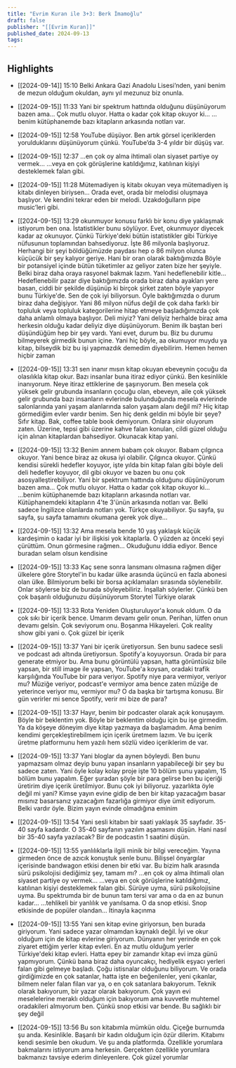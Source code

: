 ```yaml
---
title: "Evrim Kuran ile 3+3: Berk İmamoğlu"
draft: false
publisher: "[[Evrim Kuran]]"
published_date: 2024-09-13
tags:
---
```



## Highlights
* [[2024-09-14]] 15:10  Belki Ankara Gazi Anadolu Lisesi’nden, yani benim de mezun olduğum okuldan, aynı yıl mezunuz biz onunla.

* [[2024-09-15]] 11:33  Yani bir spektrum hattında olduğunu düşünüyorum bazen ama… Çok mutlu oluyor. Hatta o kadar çok kitap okuyor ki… …benim kütüphanemde bazı kitapların arkasında notları var.

* [[2024-09-15]] 12:58  YouTube düşüyor. Ben artık görsel içeriklerden yorulduklarını düşünüyorum çünkü. YouTube’da 3-4 yıldır bir düşüş var.

* [[2024-09-15]] 12:37  …en çok oy alma ihtimali olan siyaset partiye oy vermek… …veya en çok görüşlerine katıldığımız, katılınan kişiyi desteklemek falan gibi.

* [[2024-09-15]] 11:28  Mütemadiyen iş kitabı okuyan veya mütemadiyen iş kitabı dinleyen biriysen… Orada evet, orada bir melodisi oluşmaya başlıyor. Ve kendini tekrar eden bir melodi. Uzakdoğulların pipe music’leri gibi.

* [[2024-09-15]] 13:29  okunmuyor konusu farklı bir konu diye yaklaşmak istiyorum ben ona. İstatistikler bunu söylüyor. Evet, okunmuyor diyecek kadar az okunuyor. Çünkü Türkiye'deki bütün istatistikler gibi Türkiye nüfusunun toplamından bahsediyoruz. İşte 86 milyonla başlıyoruz. Herhangi bir şeyi böldüğümüzde paydası hep o 86 milyon olunca küçücük bir şey kalıyor geriye. Hani bir oran olarak baktığımızda Böyle bir potansiyel içinde bütün tüketimler az geliyor zaten bize her şeyiyle. Belki biraz daha oraya rasyonel bakmak lazım. Yani hedeflenebilir kitle... Hedeflenebilir pazar diye baktığımızda orada biraz daha ayakları yere basan, ciddi bir şekilde düşünüp ki birçok şirket zaten böyle yapıyor bunu Türkiye'de. Sen de çok iyi biliyorsun. Öyle baktığımızda o durum biraz daha değişiyor. Yani 86 milyon nüfus değil de çok daha farklı bir topluluk veya topluluk kategorilerine hitap etmeye başladığımızda çok daha anlamlı olmaya başlıyor. Deli miyiz? Yani deliyiz herhalde biraz ama herkesin olduğu kadar deliyiz diye düşünüyorum. Benim ilk baştan beri düşündüğüm hep bir şey vardı. Yani evet, durum bu. Biz bu durumu bilmeyerek girmedik bunun içine. Yani hiç böyle, aa okumuyor muydu ya kitap, bilseydik biz bu işi yapmazdık demedim diyebilirim. Hemen hemen hiçbir zaman

* [[2024-09-15]] 13:31  sen inanır mısın kitap okuyan ebeveynin çocuğu da olasılıkla kitap okur. Bazı insanlar buna itiraz ediyor çünkü. Ben kesinlikle inanıyorum. Neye itiraz ettiklerine de şaşırıyorum. Ben mesela çok yüksek gelir grubunda insanların çocuğu olan, ebeveyn, aile çok yüksek gelir grubunda bazı insanların evlerinde bulunduğunda mesela evlerinde salonlarında yani yaşam alanlarında salon yaşam alanı değil mi? Hiç kitap görmediğim evler vardır benim. Sen hiç denk geldin mi böyle bir şeye? Sıfır kitap. Bak, coffee table book demiyorum. Onlara sinir oluyorum zaten. Üzerine, tepsi gibi üzerine kahve falan konulan, cildi güzel olduğu için alınan kitaplardan bahsediyor. Okunacak kitap yani.

* [[2024-09-15]] 13:32  Benim annem babam çok okuyor. Babam çılgınca okuyor. Yani bence biraz az okusa iyi olabilir. Çılgınca okuyor. Çünkü kendisi sürekli hedefler koyuyor, işte yılda bin kitap falan gibi böyle deli deli hedefler koyuyor, dil gibi okuyor ve bazen bu onu çok asosyalleştirebiliyor. Yani bir spektrum hattında olduğunu düşünüyorum bazen ama... Çok mutlu oluyor. Hatta o kadar çok kitap okuyor ki... ...benim kütüphanemde bazı kitapların arkasında notları var. Kütüphanemdeki kitapların 4'te 3'ünün arkasında notları var. Belki sadece İngilizce olanlarda notları yok. Türkçe okuyabiliyor. Şu sayfa, şu sayfa, şu sayfa tamamını okumana gerek yok diye...

* [[2024-09-15]] 13:32  Ama mesela bende 10 yaş yaklaşık küçük kardeşimin o kadar iyi bir ilişkisi yok kitaplarla. O yüzden az önceki şeyi çürüttüm. Onun görmesine rağmen... Okuduğunu iddia ediyor. Bence buradan selam olsun kendisine

* [[2024-09-15]] 13:33  Kaç sene sonra lansmanı olmasına rağmen diğer ülkelere göre Storytel'in bu kadar ülke arasında üçüncü en fazla abonesi olan ülke. Bilmiyorum belki bir borsa açıklamaları sırasında söylenebilir. Onlar söylerse biz de burada söyleyebiliriz. İnşallah söylerler. Çünkü ben çok başarılı olduğunuzu düşünüyorum Storytel Türkiye olarak

* [[2024-09-15]] 13:33  Rota Yeniden Oluşturuluyor'a konuk oldum. O da çok sıkı bir içerik bence. Umarım devamı gelir onun. Perihan, lütfen onun devamı gelsin. Çok seviyorum onu. Boşanma Hikayeleri. Çok reality show gibi yani o. Çok güzel bir içerik

* [[2024-09-15]] 13:37  Yani bir içerik üretiyorsun. Sen bunu sadece sesli ve podcast adı altında üretiyorsun. Spotify'a koyuyorsun. Orada bir para generate etmiyor bu. Ama bunu görüntülü yapsan, hatta görüntüsüz bile yapsan, bir still image ile yapsan, YouTube'a koysan, oradaki trafik karşılığında YouTube bir para veriyor. Spotify niye para vermiyor, veriyor mu? Müziğe veriyor, podcast'e vermiyor ama bence zaten müziğe de yeterince veriyor mu, vermiyor mu? O da başka bir tartışma konusu. Bir gün verirler mi sence Spotify, verir mi bize de para?

* [[2024-09-15]] 13:37  Hayır, benim bir podcaster olarak açık konuşayım. Böyle bir beklentim yok. Böyle bir beklentim olduğu için bu işe girmedim. Ya da köşeye döneyim diye kitap yazmaya da başlamadım. Ama benim kendimi gerçekleştirebilmem için içerik üretmem lazım. Ve bu içerik üretme platformunu hem yazılı hem sözlü video içeriklerim de var.

* [[2024-09-15]] 13:37  Yani bloglar da aynen böyleydi. Ben bunu yapmazsam olmaz deyip bunu yapan insanların yapabileceği bir şey bu sadece zaten. Yani öyle kolay kolay proje işte 10 bölüm şunu yapalım, 15 bölüm bunu yapalım. Eğer şuradan şöyle bir para gelirse ben bu içeriği üretirim diye içerik üretilmiyor. Bunu çok iyi biliyoruz. yazarlıkta öyle değil mi yani? Kimse yayın evine gidip de ben bir kitap yazacağım basar mısınız basarsanız yazacağım fazarlığa girmiyor diye ümit ediyorum. Belki vardır öyle. Bizim yayın evinde olmadığına eminim

* [[2024-09-15]] 13:54  Yani sesli kitabın bir saati yaklaşık 35 sayfadır. 35-40 sayfa kadardır. O 35-40 sayfanın yazılım aşamasını düşün. Hani nasıl bir 35-40 sayfa yazılacak? Bir de podcastin 1 saatini düşün.

* [[2024-09-15]] 13:55  yanlılıklarla ilgili minik bir bilgi vereceğim. Yayına girmeden önce de azıcık konuştuk senle bunu. Bilişsel önyargılar içerisinde bandwagon etkisi denen bir etki var. Bu bizim halk arasında sürü psikolojisi dediğimiz şey, tamam mı? ...en çok oy alma ihtimali olan siyaset partiye oy vermek... ...veya en çok görüşlerine katıldığımız, katılınan kişiyi desteklemek falan gibi. Sürüye uyma, sürü psikolojisine uyma. Bu spektrumda bir de bunun tam tersi var ama o da en az bunun kadar... ...tehlikeli bir yanlılık ve yanılsama. O da snop etkisi. Snop etkisinde de popüler olandan... İtinayla kaçınma

* [[2024-09-15]] 13:55  Yani sen kitap evine giriyorsun, ben burada giriyorum. Yani sadece yazar olmamdan kaynaklı değil. İyi ve okur olduğum için de kitap evlerine giriyorum. Dünyanın her yerinde en çok ziyaret ettiğim yerler kitap evleri. En az mutlu olduğum yerler Türkiye'deki kitap evleri. Hatta epey bir zamandır kitap evi imza günü yapmıyorum. Çünkü bana biraz daha oyuncakçı, hediyelik eşyacı yerleri falan gibi gelmeye başladı. Çoğu istisnalar olduğunu biliyorum. Ve orada girdiğimizde en çok satanlar, hatta işte en beğenilenler, yeni çıkanlar, bilmem neler falan filan var ya, o en çok satanlara bakıyorum. Teknik olarak bakıyorum, bir yazar olarak bakıyorum. Çok yayın evi meselelerine meraklı olduğum için bakıyorum ama kuvvetle muhtemel oradakileri almıyorum ben. Çünkü snop etkisi var bende. Bu sağlıklı bir şey değil

* [[2024-09-15]] 13:56  Bu son kitabımla mümkün oldu. Çiçeğe burnumda şu anda. Kesinlikle. Başarılı bir kadın olduğum için özür dilerim. Kitabımı kendi sesimle ben okudum. Ve şu anda platformda. Özellikle yorumlara bakmalarını istiyorum ama herkesin. Gerçekten özellikle yorumlara bakmanızı tavsiye ederim dinleyenlere. Çok güzel yorumlar

